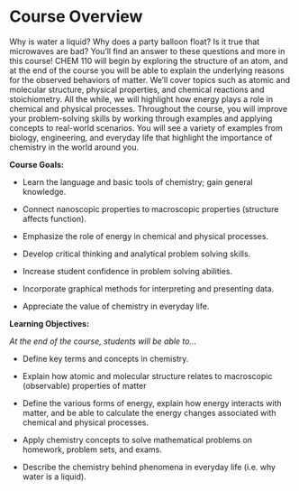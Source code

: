 # Course Overview

Why is water a liquid?  Why does a party balloon float?  Is it true that microwaves are bad?  You’ll find an answer to these questions and more in this course!  CHEM 110 will begin by exploring the structure of an atom, and at the end of the course you will be able to explain the underlying reasons for the observed behaviors of matter.  We’ll cover topics such as atomic and molecular structure, physical properties, and chemical reactions and stoichiometry.  All the while, we will highlight how energy plays a role in chemical and physical processes. Throughout the course, you will improve your problem-solving skills by working through examples and applying concepts to real-world scenarios.  You will see a variety of examples from biology, engineering, and everyday life that highlight the importance of chemistry in the world around you.

**Course Goals:**

* Learn the language and basic tools of chemistry; gain general knowledge.

* Connect nanoscopic properties to macroscopic properties (structure affects function).

* Emphasize the role of energy in chemical and physical processes.

* Develop critical thinking and analytical problem solving skills.

* Increase student confidence in problem solving abilities.

* Incorporate graphical methods for interpreting and presenting data.

* Appreciate the value of chemistry in everyday life.


**Learning Objectives:**

_At the end of the course, students will be able to..._

* Define key terms and concepts in chemistry.

* Explain how atomic and molecular structure relates to macroscopic (observable) properties of matter

* Define the various forms of energy, explain how energy interacts with matter, and be able to calculate the energy changes associated with chemical and physical processes.

* Apply chemistry concepts to solve mathematical problems on homework, problem sets, and exams.

* Describe the chemistry behind phenomena in everyday life (i.e. why water is a liquid).